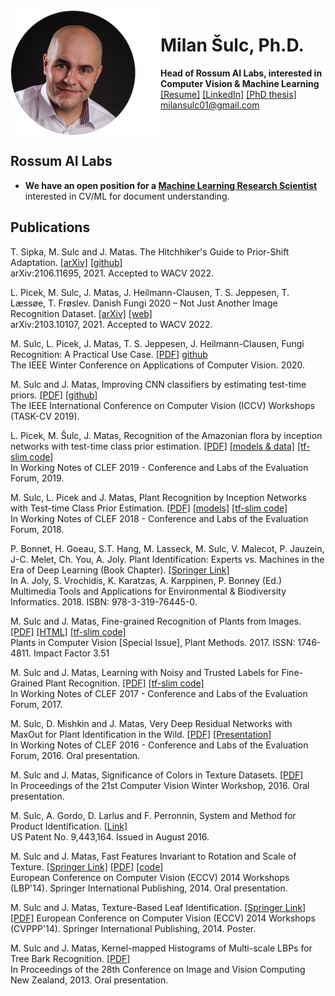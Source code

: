 <img style="float: left;" src="milan.png">

# Milan Šulc, Ph.D.
**Head of Rossum AI Labs, interested in Computer Vision & Machine Learning**  
[[Resume]](http://cmp.felk.cvut.cz/~sulcmila/cv/Milan_Sulc_resume.pdf) [[LinkedIn]](http://cz.linkedin.com/pub/milan-%C5%A1ulc/65/73a/65a/) [[PhD thesis]](http://cmp.felk.cvut.cz/~sulcmila/thesis/Sulc_PhD_thesis.pdf)  
<milansulc01@gmail.com>  
<br style="clear: both; border-radius: 50%; border: 2px solid #EEE" />

## Rossum AI Labs
- **We have an open position for a [Machine Learning Research Scientist](https://rossum.ai/career/machine-learning-research-scientist/)** interested in CV/ML for document understanding.



## Publications


T. Sipka, M. Sulc and J. Matas. The Hitchhiker's Guide to Prior-Shift Adaptation. [[arXiv]](https://arxiv.org/abs/2106.11695) [[github]](https://github.com/sipkatom/The-Hitchhiker-s-Guide-to-Prior-Shift-Adaptation)  
arXiv:2106.11695, 2021. Accepted to WACV 2022.


L. Picek, M. Sulc, J. Matas, J. Heilmann-Clausen, T. S. Jeppesen, T. Læssøe, T. Frøslev. Danish Fungi 2020 – Not Just Another Image Recognition Dataset. [[arXiv]](https://arxiv.org/abs/2103.10107) [[web]](https://sites.google.com/view/danish-fungi-dataset)  
arXiv:2103.10107, 2021. Accepted to WACV 2022.


M. Sulc, L. Picek, J. Matas, T. S. Jeppesen, J. Heilmann-Clausen, Fungi Recognition: A Practical Use Case. [[PDF]](https://cmp.felk.cvut.cz/~sulcmila/papers/wacv2020_fungi_recognition__a_practical_use_case.pdf) [github](https://github.com/sulc/fungi-recognition)  
The IEEE Winter Conference on Applications of Computer Vision. 2020.


M. Sulc and J. Matas, Improving CNN classifiers by estimating test-time priors. [[PDF]](http://openaccess.thecvf.com/content_ICCVW_2019/papers/TASK-CV/Sulc_Improving_CNN_Classifiers_by_Estimating_Test-Time_Priors_ICCVW_2019_paper.pdf) [[github]](https://github.com/sulc/priors-example)  
The IEEE International Conference on Computer Vision (ICCV) Workshops (TASK-CV 2019).


L. Picek, M. Šulc, J. Matas, Recognition of the Amazonian flora by inception networks with test-time class prior estimation. [[PDF]](http://ceur-ws.org/Vol-2380/paper_108.pdf) [[models & data]](https://cmp.felk.cvut.cz/~sulcmila/LifeCLEF2019/) [[tf-slim code]](https://cmp.felk.cvut.cz/~sulcmila/src/my-tf-slim-share.tar.gz)   
In Working Notes of CLEF 2019 - Conference and Labs of the Evaluation Forum, 2019.


M. Sulc, L. Picek and J. Matas, Plant Recognition by Inception Networks with Test-time Class Prior Estimation. [[PDF]](http://ceur-ws.org/Vol-2125/paper_152.pdf) [[models]](https://cmp.felk.cvut.cz/~sulcmila/LifeCLEF2018/) [[tf-slim code]](https://cmp.felk.cvut.cz/~sulcmila/src/my-tf-slim-share.tar.gz)  
In Working Notes of CLEF 2018 - Conference and Labs of the Evaluation Forum, 2018.


P. Bonnet, H. Goeau, S.T. Hang, M. Lasseck, M. Sulc, V. Malecot, P. Jauzein, J-C. Melet, Ch. You, A. Joly.
Plant Identification: Experts vs. Machines in the Era of Deep Learning (Book Chapter). [[Springer Link]](https://link.springer.com/chapter/10.1007/978-3-319-76445-0_8)  
In A. Joly, S. Vrochidis, K. Karatzas, A. Karppinen, P. Bonney (Ed.) Multimedia Tools and Applications for Environmental & Biodiversity Informatics. 2018. ISBN: 978-3-319-76445-0.


M. Sulc and J. Matas, Fine-grained Recognition of Plants from Images. [[PDF]](https://plantmethods.biomedcentral.com/track/pdf/10.1186/s13007-017-0265-4?site=plantmethods.biomedcentral.com) [[HTML]](https://plantmethods.biomedcentral.com/articles/10.1186/s13007-017-0265-4) [[tf-slim code]](https://cmp.felk.cvut.cz/~sulcmila/src/my-tf-slim-share.tar.gz)  
Plants in Computer Vision [Special Issue], Plant Methods. 2017. ISSN: 1746-4811. Impact Factor 3.51

M. Sulc and J. Matas, Learning with Noisy and Trusted Labels for Fine-Grained Plant Recognition. [[PDF]](http://ceur-ws.org/Vol-1866/paper_167.pdf) [[tf-slim code]](https://cmp.felk.cvut.cz/~sulcmila/src/my-tf-slim-share.tar.gz)  
In Working Notes of CLEF 2017 - Conference and Labs of the Evaluation Forum, 2017.


M. Sulc, D. Mishkin and J. Matas, Very Deep Residual Networks with MaxOut for Plant Identification in the Wild. [[PDF]](http://ceur-ws.org/Vol-1609/16090579.pdf) [[Presentation]](http://www.imageclef.org/system/files/LifeCLEF16_Sulc_final.pdf)  
In Working Notes of CLEF 2016 - Conference and Labs of the Evaluation Forum, 2016.
Oral presentation.


M. Sulc and J. Matas, Significance of Colors in Texture Datasets. [[PDF]](http://vision.fe.uni-lj.si/cvww2016/proceedings/papers/17.pdf)  
In Proceedings of the 21st Computer Vision Winter Workshop, 2016.
Oral presentation.


M. Sulc, A. Gordo, D. Larlus and F. Perronnin, System and Method for Product Identification. [[Link]](http://patft1.uspto.gov/netacgi/nph-Parser?patentnumber=9443164)  
US Patent No. 9,443,164.
Issued in August 2016.


M. Sulc and J. Matas, Fast Features Invariant to Rotation and Scale of Texture. [[Springer Link]](http://link.springer.com/chapter/10.1007/978-3-319-16181-5_4) [[PDF]](http://cmp.felk.cvut.cz/~sulcmila/papers/eccv14_fast_features_invariant_to_rotation_and_scale_of_texture.pdf) [[code]](https://cmp.felk.cvut.cz/~sulcmila/src/ffirst_eccv14.tar.gz)  
European Conference on Computer Vision (ECCV) 2014 Workshops (LBP'14). Springer International Publishing, 2014.
Oral presentation.


M. Sulc and J. Matas, Texture-Based Leaf Identification. [[Springer Link]](http://link.springer.com/chapter/10.1007/978-3-319-16220-1_14) [[PDF]](http://cmp.felk.cvut.cz/~sulcmila/papers/eccv14_texture_based_leaf_identification.pdf)
European Conference on Computer Vision (ECCV) 2014 Workshops (CVPPP'14). Springer International Publishing, 2014.
Poster.


M. Sulc and J. Matas, Kernel-mapped Histograms of Multi-scale LBPs for Tree Bark Recognition. [[PDF]](http://cmp.felk.cvut.cz/~sulcmila/papers/2013IVCNZ_Kernel-mapped_Histograms_of_Multi-scale_LBPs_for_Tree_Bark_Recognition.pdf)  
In Proceedings of the 28th Conference on Image and Vision Computing New Zealand, 2013.
Oral presentation.

